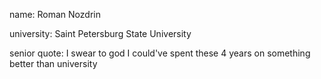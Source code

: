 name: Roman Nozdrin

university: Saint Petersburg State University

senior quote: I swear to god I could've spent these 4 years on something better than university
